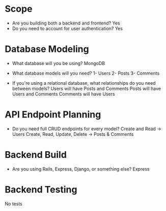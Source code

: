 # Scope
- Are you building both a backend and frontend? 
Yes
- Do you need to account for user authentication? 
Yes 

# Database Modeling
- What database will you be using?
MongoDB

- What database models will you need?
1- Users
2- Posts
3- Comments

- If you're using a relational database, what relationships do you need between models?
Users will have Posts and Comments
Posts will have Users and Comments
Comments will have Users

# API Endpoint Planning
- Do you need full CRUD endpoints for every model?
Create and Read -> Users
Create, Read, Update, Delete -> Posts & Comments

# Backend Build
- Are you using Rails, Express, Django, or something else?
Express

# Backend Testing
No tests
